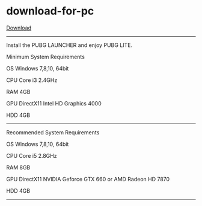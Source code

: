 # download-for-pc

[Download](http://bit.ly/pubg-lite-pc)

---
Install the PUBG LAUNCHER and enjoy PUBG LITE.

Minimum System Requirements

OS Windows 7,8,10, 64bit

CPU Core i3 2.4GHz

RAM 4GB

GPU DirectX11 Intel HD Graphics 4000

HDD 4GB

---

Recommended System Requirements

OS Windows 7,8,10, 64bit

CPU Core i5 2.8GHz

RAM 8GB

GPU DirectX11 NVIDIA Geforce GTX 660 or
AMD Radeon HD 7870

HDD 4GB

---
